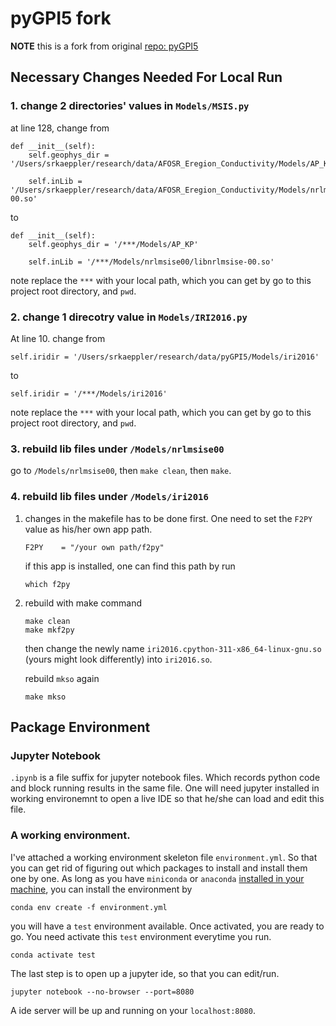 # pyGPI5 fork
**NOTE** this is a fork from original [repo: pyGPI5](https://github.com/srkaeppler/pyGPI5)

## Necessary Changes Needed For Local Run

### 1. change 2 directories' values in `Models/MSIS.py`

at line 128, change from 
```
def __init__(self):
    self.geophys_dir = '/Users/srkaeppler/research/data/AFOSR_Eregion_Conductivity/Models/AP_KP'

    self.inLib = '/Users/srkaeppler/research/data/AFOSR_Eregion_Conductivity/Models/nrlmsise00/libnrlmsise-00.so'
```
to
```
def __init__(self):
    self.geophys_dir = '/***/Models/AP_KP'

    self.inLib = '/***/Models/nrlmsise00/libnrlmsise-00.so'
```

note replace the `***` with your local path, which you can get by go to this project root directory, and `pwd`.

### 2. change 1 direcotry value in `Models/IRI2016.py`
At line 10. change from
```
self.iridir = '/Users/srkaeppler/research/data/pyGPI5/Models/iri2016'
```
to 
```
self.iridir = '/***/Models/iri2016'
```
note replace the `***` with your local path, which you can get by go to this project root directory, and `pwd`.


### 3. rebuild lib files under `/Models/nrlmsise00`
go to `/Models/nrlmsise00`, then `make clean`, then `make`.
### 4. rebuild lib files under `/Models/iri2016`
1. changes in the makefile has to be done first. One need to set the `F2PY` value as his/her own app path.
    ```
    F2PY	= "/your own path/f2py"
    ```
    if this app is installed, one can find this path by run
    ```
    which f2py
    ```
2. rebuild with make command
    ```
    make clean
    make mkf2py
    ```
    then change the newly name `iri2016.cpython-311-x86_64-linux-gnu.so` (yours might look differently) into `iri2016.so`.

    rebuild `mkso` again
    ```
    make mkso
    ```

## Package Environment

### Jupyter Notebook
`.ipynb` is a file suffix for jupyter notebook files. Which records python code and block running results in the same file. One will need jupyter installed in working environemnt to open a live IDE so that he/she can load and edit this file.

### A working environment.
I've attached a working environment skeleton file `environment.yml`. So that you can get rid of figuring out which packages to install and install them one by one. As long as you have `miniconda` or `anaconda` [installed in your machine](https://docs.anaconda.com/anaconda/install/silent-mode/), you can install the environment by
```
conda env create -f environment.yml
```
you will have a `test` environment available. Once activated, you are ready to go. You need activate this `test` environment everytime you run.
```
conda activate test
```
The last step is to open up a jupyter ide, so that you can edit/run.
```
jupyter notebook --no-browser --port=8080
```
A ide server will be up and running on your `localhost:8080`.
